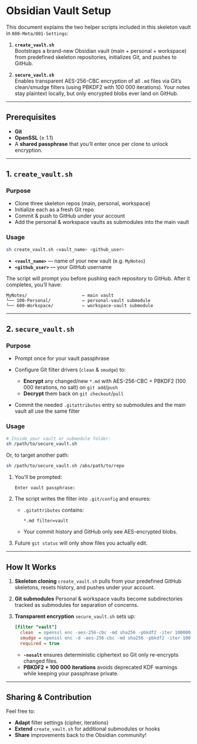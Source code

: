 # Obsidian Vault Setup

This document explains the two helper scripts included in this skeleton vault in `000-Meta/001-Settings`:

1. **`create_vault.sh`**  
   Bootstraps a brand-new Obsidian vault (main + personal + workspace) from predefined skeleton repositories, initializes Git, and pushes to GitHub.

2. **`secure_vault.sh`**  
   Enables transparent AES-256-CBC encryption of all `.md` files via Git’s clean/smudge filters (using PBKDF2 with 100 000 iterations). Your notes stay plaintext locally, but only encrypted blobs ever land on GitHub.

---

## Prerequisites

- **Git**  
- **OpenSSL** (≥ 1.1)  
- A **shared passphrase** that you’ll enter once per clone to unlock encryption.

---

## 1. `create_vault.sh`

### Purpose

- Clone three skeleton repos (main, personal, workspace)  
- Initialize each as a fresh Git repo  
- Commit & push to GitHub under your account  
- Add the personal & workspace vaults as submodules into the main vault  

### Usage

```sh
sh create_vault.sh <vault_name> <github_user>
```

* **`<vault_name>`** — name of your new vault (e.g. `MyNotes`)
* **`<github_user>`** — your GitHub username

The script will prompt you before pushing each repository to GitHub. After it completes, you’ll have:

```
MyNotes/                     ← main vault
└── 100-Personal/            ← personal-vault submodule
└── 600-Workspace/           ← workspace-vault submodule
```

---

## 2. `secure_vault.sh`

### Purpose

* Prompt once for your vault passphrase
* Configure Git filter drivers (`clean` & `smudge`) to:

  * **Encrypt** any changed/new `*.md` with AES-256-CBC + PBKDF2 (100 000 iterations, no salt) on `git add`/`push`
  * **Decrypt** them back on `git checkout`/`pull`
* Commit the needed `.gitattributes` entry so submodules and the main vault all use the same filter

### Usage

```sh
# Inside your vault or submodule folder:
sh /path/to/secure_vault.sh
```

Or, to target another path:

```sh
sh /path/to/secure_vault.sh /abs/path/to/repo
```

1. You’ll be prompted:

   ```
   Enter vault passphrase:
   ```
2. The script writes the filter into `.git/config` and ensures:

   * `.gitattributes` contains:

     ```
     *.md filter=vault
     ```
   * Your commit history and GitHub only see AES-encrypted blobs.
3. Future `git status` will only show files you actually edit.

---

## How It Works

1. **Skeleton cloning**
   `create_vault.sh` pulls from your predefined GitHub skeletons, resets history, and pushes under your account.

2. **Git submodules**
   Personal & workspace vaults become subdirectories tracked as submodules for separation of concerns.

3. **Transparent encryption**
   `secure_vault.sh` sets up:

   ```ini
   [filter "vault"]
     clean  = openssl enc -aes-256-cbc -md sha256 -pbkdf2 -iter 100000 -nosalt -pass pass:<your-passphrase>
     smudge = openssl enc -d -aes-256-cbc -md sha256 -pbkdf2 -iter 100000 -nosalt -pass pass:<your-passphrase>
     required = true
   ```

   * **`-nosalt`** ensures deterministic ciphertext so Git only re-encrypts changed files.
   * **PBKDF2 + 100 000 iterations** avoids deprecated KDF warnings while keeping your passphrase private.

---

## Sharing & Contribution

Feel free to:

* **Adapt** filter settings (cipher, iterations)
* **Extend** `create_vault.sh` for additional submodules or hooks
* **Share** improvements back to the Obsidian community!
